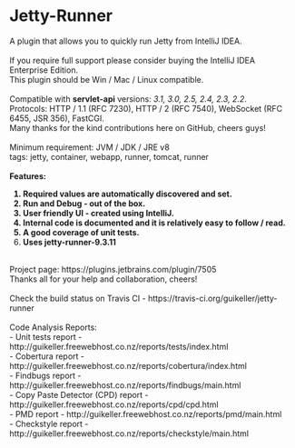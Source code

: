 Jetty-Runner
============
A plugin that allows you to quickly run Jetty from IntelliJ IDEA. <br>
<br>
If you require full support please consider buying the IntelliJ IDEA Enterprise Edition. <br>
This plugin should be Win / Mac / Linux compatible. <br>
<br>
Compatible with <b>servlet-api</b> versions: <i>3.1, 3.0, 2.5, 2.4, 2.3, 2.2</i>. <br>
Protocols: HTTP / 1.1 (RFC 7230), HTTP / 2 (RFC 7540), WebSocket (RFC 6455, JSR 356), FastCGI. <br>
Many thanks for the kind contributions here on GitHub, cheers guys! <br>
<br>
Minimum requirement: JVM / JDK / JRE v8 <br>
tags: jetty, container, webapp, runner, tomcat, runner <br>
<br>
<b>Features: <br>
1) Required values are automatically discovered and set.<br>
2) Run and Debug - out of the box.<br>
3) User friendly UI - created using IntelliJ.<br>
4) Internal code is documented and it is relatively easy to follow / read.<br>
5) A good coverage of unit tests.<br>
6) Uses jetty-runner-9.3.11</b> <br>
<br>
Project page: https://plugins.jetbrains.com/plugin/7505 <br>
Thanks all for your help and collaboration, cheers! <br>
<br>
Check the build status on Travis CI - https://travis-ci.org/guikeller/jetty-runner <br>
<br>
Code Analysis Reports: <br>
 - Unit tests report - http://guikeller.freewebhost.co.nz/reports/tests/index.html <br>
 - Cobertura report - http://guikeller.freewebhost.co.nz/reports/cobertura/index.html <br>
 - Findbugs report - http://guikeller.freewebhost.co.nz/reports/findbugs/main.html <br>
 - Copy Paste Detector (CPD) report - http://guikeller.freewebhost.co.nz/reports/cpd/cpd.html <br>
 - PMD report - http://guikeller.freewebhost.co.nz/reports/pmd/main.html <br>
 - Checkstyle report - http://guikeller.freewebhost.co.nz/reports/checkstyle/main.html <br>
<br>